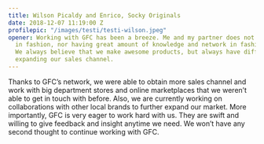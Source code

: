 ```yaml
---
title: Wilson Picaldy and Enrico, Socky Originals
date: 2018-12-07 11:19:00 Z
profilepic: "/images/testi/testi-wilson.jpeg"
opener: Working with GFC has been a breeze. Me and my partner does not have background
  in fashion, nor having great amount of knowledge and network in fashion industry.
  We always believe that we make awesome products, but always have difficulties in
  expanding our sales channel.
---
```


Thanks to GFC’s network, we were able to obtain more sales channel and work with big department stores and online marketplaces that we weren’t able to get in touch with before. Also, we are currently working on collaborations with other local brands to further expand our market. More importantly, GFC is very eager to work hard with us. They are swift and willing to give feedback and insight anytime we need. We won’t have any second thought to continue working with GFC.